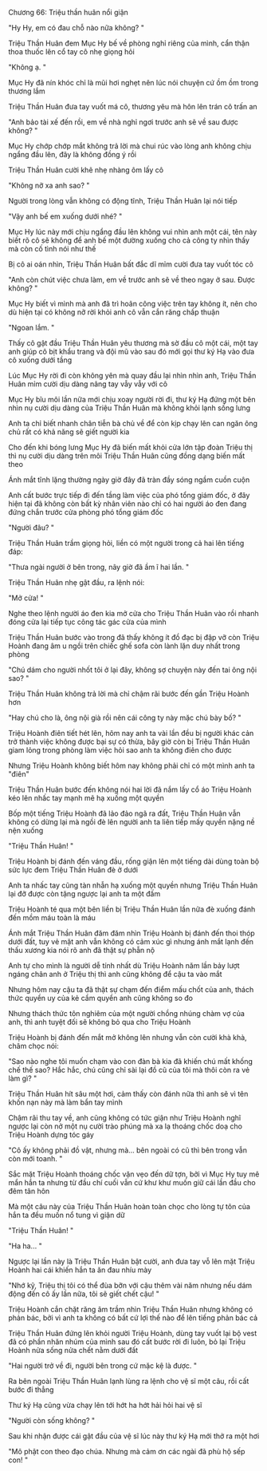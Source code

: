 




Chương 66: Triệu thần huân nổi giận

"Hy Hy, em có đau chỗ nào nữa không? "

Triệu Thần Huân đem Mục Hy bế về phòng nghỉ riêng của mình, cẩn thận thoa thuốc lên cổ tay cô nhẹ giọng hỏi

"Không ạ. "

Mục Hy đã nín khóc chỉ là mũi hơi nghẹt nên lúc nói chuyện cứ ồm ồm trong thương lắm

Triệu Thần Huân đưa tay vuốt má cô, thương yêu mà hôn lên trán cô trấn an

"Anh bảo tài xế đến rồi, em về nhà nghỉ ngơi trước anh sẽ về sau được không? "

Mục Hy chớp chớp mắt không trả lời mà chui rúc vào lòng anh không chịu ngẩng đầu lên, đây là không đồng ý rồi

Triệu Thần Huân cười khẽ nhẹ nhàng ôm lấy cô

"Không nỡ xa anh sao? "

Người trong lòng vẫn không có động tĩnh, Triệu Thần Huân lại nói tiếp

"Vậy anh bế em xuống dưới nhé? "

Mục Hy lúc này mới chịu ngẩng đầu lên không vui nhìn anh một cái, tên này biết rõ cô sẽ không để anh bế một đường xuống cho cả công ty nhìn thấy mà còn cố tình nói như thế

Bị cô ai oán nhìn, Triệu Thần Huân bất đắc dĩ mỉm cười đưa tay vuốt tóc cô


"Anh còn chút việc chưa làm, em về trước anh sẽ về theo ngay ở sau. Được không? "

Mục Hy biết vì mình mà anh đã trì hoãn công việc trên tay không ít, nên cho dù hiện tại có không nỡ rời khỏi anh cô vẫn cắn răng chấp thuận

"Ngoan lắm. "

Thấy cô gật đầu Triệu Thần Huân yêu thương mà sờ đầu cô một cái, một tay anh giúp cô bịt khẩu trang và đội mũ vào sau đó mới gọi thư ký Hạ vào đưa cô xuống dưới tầng

Lúc Mục Hy rời đi còn không yên mà quay đầu lại nhìn nhìn anh, Triệu Thần Huân mỉm cười dịu dàng nâng tay vẫy vẫy với cô

Mục Hy bĩu môi lần nữa mới chịu xoay người rời đi, thư ký Hạ đứng một bên nhìn nụ cười dịu dàng của Triệu Thần Huân mà không khỏi lạnh sống lưng

Anh ta chỉ biết nhanh chân tiễn bà chủ về để còn kịp chạy lên can ngăn ông chủ rất có khả năng sẽ giết người kia

Cho đến khi bóng lưng Mục Hy đã biến mất khỏi cửa lớn tập đoàn Triệu thị thì nụ cười dịu dàng trên môi Triệu Thần Huân cũng đồng dạng biến mất theo

Ánh mắt tĩnh lặng thường ngày giờ đây đã tràn đầy sóng ngầm cuồn cuộn

Anh cất bước trực tiếp đi đến tầng làm việc của phó tổng giám đốc, ở đây hiện tại đã không còn bất kỳ nhân viên nào chỉ có hai người áo đen đang đứng chắn trước cửa phòng phó tổng giám đốc

"Người đâu? "

Triệu Thần Huân trầm giọng hỏi, liền có một người trong cả hai lên tiếng đáp:

"Thưa ngài người ở bên trong, nãy giờ đã ầm ĩ hai lần. "

Triệu Thần Huân nhẹ gật đầu, ra lệnh nói:

"Mở cửa! "

Nghe theo lệnh người áo đen kia mở cửa cho Triệu Thần Huân vào rồi nhanh đóng cửa lại tiếp tục công tác gác cửa của mình

Triệu Thần Huân bước vào trong đã thấy không ít đồ đạc bị đập vỡ còn Triệu Hoành đang âm u ngồi trên chiếc ghế sofa còn lành lặn duy nhất trong phòng

"Chú dám cho người nhốt tôi ở lại đây, không sợ chuyện này đến tai ông nội sao? "

Triệu Thần Huân không trả lời mà chỉ chậm rãi bước đến gần Triệu Hoành hơn


"Hay chú cho là, ông nội già rồi nên cái công ty này mặc chú bày bố? "

Triệu Hoành điên tiết hét lên, hôm nay anh ta vài lần đều bị người khác cản trở thành việc không được bại sự có thừa, bây giờ còn bị Triệu Thần Huân giam lỏng trong phòng làm việc hỏi sao anh ta không điên cho được

Nhưng Triệu Hoành không biết hôm nay không phải chỉ có một mình anh ta "điên"

Triệu Thần Huân bước đến không nói hai lời đã nắm lấy cổ áo Triệu Hoành kéo lên nhấc tay mạnh mẽ hạ xuống một quyền

Bốp một tiếng Triệu Hoành đã lảo đảo ngã ra đất, Triệu Thần Huân vẫn không có dừng lại mà ngồi đè lên người anh ta liên tiếp mấy quyền nặng nề nện xuống

"Triệu Thần Huân! "

Triệu Hoành bị đánh đến váng đầu, rống giận lên một tiếng dài dùng toàn bộ sức lực đem Triệu Thần Huân đè ở dưới

Anh ta nhấc tay cũng tàn nhẫn hạ xuống một quyền nhưng Triệu Thần Huân lại đỡ được còn tặng ngược lại anh ta một đấm

Triệu Hoành té qua một bên liền bị Triệu Thần Huân lần nữa đè xuống đánh đến mồm máu toàn là máu

Ánh mắt Triệu Thần Huân đăm đăm nhìn Triệu Hoành bị đánh đến thoi thóp dưới đất, tuy vẻ mặt anh vẫn không có cảm xúc gì nhưng ánh mắt lạnh đến thấu xương kia nói rõ anh đã thật sự phẫn nộ

Anh tự cho mình là người dễ tính nhất dù Triệu Hoành năm lần bảy lượt ngáng chân anh ở Triệu thị thì anh cũng không để cậu ta vào mắt

Nhưng hôm nay cậu ta đã thật sự chạm đến điểm mấu chốt của anh, thách thức quyền uy của kẻ cầm quyền anh cũng không so đo

Nhưng thách thức tôn nghiêm của một người chồng nhúng chàm vợ của anh, thì anh tuyệt đối sẽ không bỏ qua cho Triệu Hoành

Triệu Hoành bị đánh đến mắt mở không lên nhưng vẫn còn cười khà khà, châm chọc nói:

"Sao nào nghe tôi muốn chạm vào con đàn bà kia đã khiến chú mất khống chế thế sao? Hắc hắc, chú cũng chỉ sài lại đồ cũ của tôi mà thôi còn ra vẻ làm gì? "

Triệu Thần Huân hít sâu một hơi, cảm thấy còn đánh nữa thì anh sẽ vì tên khốn nạn này mà làm bẩn tay mình

Chậm rãi thu tay về, anh cũng không có tức giận như Triệu Hoành nghĩ ngược lại còn nở một nụ cười trào phúng mà xa lạ thoáng chốc doạ cho Triệu Hoành dựng tóc gáy

"Cô ấy không phải đồ vật, nhưng mà... bên ngoài có cũ thì bên trong vẫn còn mới toanh. "

Sắc mặt Triệu Hoành thoáng chốc vặn vẹo đến dữ tợn, bởi vì Mục Hy tuy mê mẩn hắn ta nhưng từ đầu chí cuối vẫn cứ khư khư muốn giữ cái lần đầu cho đêm tân hôn


Mà một câu này của Triệu Thần Huân hoàn toàn chọc cho lòng tự tôn của hắn ta đều muốn nổ tung vì giận dữ

"Triệu Thần Huân! "

"Ha ha... "

Ngược lại lần này là Triệu Thần Huân bật cười, anh đưa tay vỗ lên mặt Triệu Hoành hai cái khiến hắn ta ăn đau nhíu mày

"Nhớ kỹ, Triệu thị tôi có thể đùa bỡn với cậu thêm vài năm nhưng nếu dám động đến cô ấy lần nữa, tôi sẽ giết chết cậu! "

Triệu Hoành cắn chặt răng âm trầm nhìn Triệu Thần Huân nhưng không có phản bác, bởi vì anh ta không có bất cứ lợi thế nào để lên tiếng phản bác cả

Triệu Thần Huân đứng lên khỏi người Triệu Hoành, dùng tay vuốt lại bộ vest đã có phần nhăn nhúm của mình sau đó cất bước rời đi luôn, bỏ lại Triệu Hoành nửa sống nửa chết nằm dưới đất

"Hai người trở về đi, người bên trong cứ mặc kệ là được. "

Ra bên ngoài Triệu Thần Huân lạnh lùng ra lệnh cho vệ sĩ một câu, rồi cất bước đi thẳng

Thư ký Hạ cũng vừa chạy lên tới hớt ha hớt hải hỏi hai vệ sĩ

"Người còn sống không? "

Sau khi nhận được cái gật đầu của vệ sĩ lúc này thư ký Hạ mới thở ra một hơi

"Mô phật con theo đạo chúa. Nhưng mà cảm ơn các ngài đã phù hộ sếp con! "




